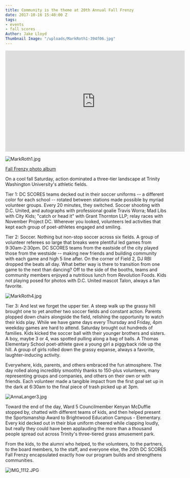 ```yaml
---
title: Community is the theme at 20th Annual Fall Frenzy
date: 2017-10-16 15:40:00 Z
tags:
- events
- fall scores
Author: Jake Lloyd
Thumbnail Image: "/uploads/MarkRoth1-394f06.jpg"
---
```


<iframe width="560" height="315" src="https://www.youtube.com/embed/NbkbBe-Nnz8" frameborder="0" allowfullscreen></iframe>

![MarkRoth1.jpg](/uploads/MarkRoth1.jpg)

[Fall Frenzy photo album](http://bit.ly/FallFrenzy17photos)

On a cool fall Saturday, action dominated a three-tier landscape at Trinity Washington University's athletic fields.

Tier 1: DC SCORES teams decked out in their soccer uniforms -- a different color for each school -- rotated between stations made possible by myriad volunteer groups. Every 20 minutes, they switched. Soccer shooting with D.C. United, and autographs with professional goalie Travis Worra; Mad Libs with City Kids; "catch or head it" with Grant Thornton LLP; relay races with November Project DC. Wherever you looked, volunteers led activities that kept each group of poet-athletes engaged and smiling.


Tier 2: Soccer. Nothing but non-stop soccer across six fields. A group of volunteer referees so large that breaks were plentiful led games from 9:30am-2:30pm. DC SCORES teams from the eastside of the city played those from the westside -- making new friends and building community with each game and high 5 line after. On the corner of Field 2, DJ RBI dropped the beats all day. What better way is there to transition from one game to the next than dancing? Off to the side of the booths, teams and community members enjoyed a nutritious lunch from Revolution Foods. Kids not playing posed for photos with D.C. United mascot Talon, always a fan favorite.

![MarkRoth4.jpg](/uploads/MarkRoth4.jpg)

Tier 3: And lest we forget the upper tier. A steep walk up the grassy hill brought one to yet another two soccer fields and constant action. Parents plopped down chairs alongside the field, relishing the opportunity to watch their kids play. While we have game days every Thursday and Friday, 4pm weekday games are hard to attend. Saturday brought out hundreds of families. Kids kicked the soccer ball with their younger brothers and sisters. A boy, maybe 3 or 4, was spotted pulling along a bag of balls. A Thomas Elementary School poet-athlete gave a young girl a piggyback ride up the hill. A group of girls rolled down the grassy expanse, always a favorite, laughter-inducing activity.

Everywhere, kids, parents, and others embraced the fun atmosphere. The day rolled along incredibly smoothly thanks to 150-plus volunteers, many representing groups and companies, and others on their own or with friends. Each volunteer made a tangible impact from the first goal set up in the dark at 6:30am to the final piece of trash picked up at 3pm.

![AnnaLanger3.jpg](/uploads/AnnaLanger3.jpg)

Toward the end of the day, Ward 5 Councilmember Kenyan McDuffie stopped by, chatted with different teams of kids, and then helped present the Sportsmanship Award to Brightwood Education Campus - Elementary. Every kid decked out in their blue uniform cheered while clapping loudly, but really they could have been applauding the more than a thousand people spread out across Trinity's three-tiered grass amusement park.

From the kids, to the alumni who helped, to the volunteers, to the partners, to the board members, to the staff, and everyone else, the 20th DC SCORES Fall Frenzy encapsulated exactly how our program builds and strengthens communities.

![IMG_1112.JPG](/uploads/IMG_1112.JPG)

